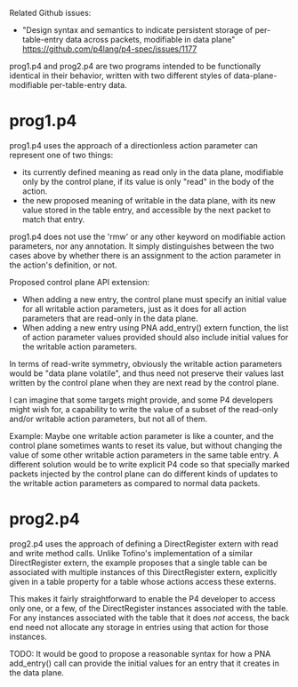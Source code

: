 Related Github issues:

+ "Design syntax and semantics to indicate persistent storage of
  per-table-entry data across packets, modifiable in data plane"
  https://github.com/p4lang/p4-spec/issues/1177


prog1.p4 and prog2.p4 are two programs intended to be functionally
identical in their behavior, written with two different styles of
data-plane-modifiable per-table-entry data.


# prog1.p4

prog1.p4 uses the approach of a directionless action parameter can
represent one of two things:

+ its currently defined meaning as read only in the data plane,
  modifiable only by the control plane, if its value is only "read" in
  the body of the action.
+ the new proposed meaning of writable in the data plane, with its new
  value stored in the table entry, and accessible by the next packet
  to match that entry.

prog1.p4 does not use the 'rmw' or any other keyword on modifiable
action parameters, nor any annotation.  It simply distinguishes
between the two cases above by whether there is an assignment to the
action parameter in the action's definition, or not.

Proposed control plane API extension:

+ When adding a new entry, the control plane must specify an initial
  value for all writable action parameters, just as it does for all
  action parameters that are read-only in the data plane.
+ When adding a new entry using PNA add_entry() extern function, the
  list of action parameter values provided should also include initial
  values for the writable action parameters.

In terms of read-write symmetry, obviously the writable action
parameters would be "data plane volatile", and thus need not preserve
their values last written by the control plane when they are next read
by the control plane.

I can imagine that some targets might provide, and some P4 developers
might wish for, a capability to write the value of a subset of the
read-only and/or writable action parameters, but not all of them.

Example: Maybe one writable action parameter is like a counter, and
the control plane sometimes wants to reset its value, but without
changing the value of some other writable action parameters in the
same table entry.  A different solution would be to write explicit P4
code so that specially marked packets injected by the control plane
can do different kinds of updates to the writable action parameters as
compared to normal data packets.


# prog2.p4

prog2.p4 uses the approach of defining a DirectRegister extern with
read and write method calls.  Unlike Tofino's implementation of a
similar DirectRegister extern, the example proposes that a single
table can be associated with multiple instances of this DirectRegister
extern, explicitly given in a table property for a table whose actions
access these externs.

This makes it fairly straightforward to enable the P4 developer to
access only one, or a few, of the DirectRegister instances associated
with the table.  For any instances associated with the table that it
does _not_ access, the back end need not allocate any storage in
entries using that action for those instances.

TODO: It would be good to propose a reasonable syntax for how a PNA
add_entry() call can provide the initial values for an entry that it
creates in the data plane.
